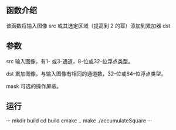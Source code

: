 ## 函数介绍
该函数将输入图像 src 或其选定区域（提高到 2 的幂）添加到累加器 dst

## 参数
src 输入图像，有1- 或3-通道，8-位或32-位浮点类型。

dst 累加图像，与输入图像有相同的通道数，32-位或64-位浮点类型。

mask 可选的操作屏蔽。

## 运行
···
mkdir build
cd build
cmake ..
make
./accumulateSquare
···
